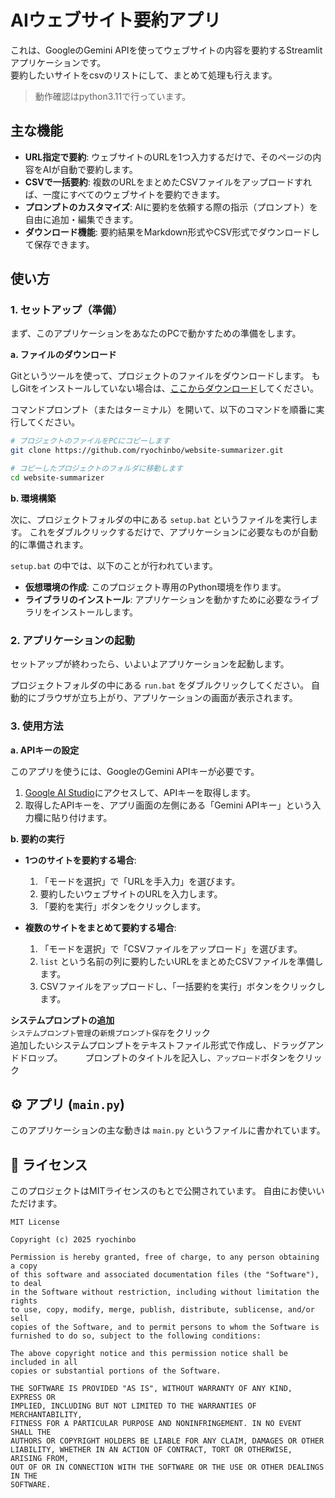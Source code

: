 # AIウェブサイト要約アプリ

これは、GoogleのGemini APIを使ってウェブサイトの内容を要約するStreamlitアプリケーションです。  
要約したいサイトをcsvのリストにして、まとめて処理も行えます。

> 動作確認はpython3.11で行っています。


## 主な機能

- **URL指定で要約**: ウェブサイトのURLを1つ入力するだけで、そのページの内容をAIが自動で要約します。
- **CSVで一括要約**: 複数のURLをまとめたCSVファイルをアップロードすれば、一度にすべてのウェブサイトを要約できます。
- **プロンプトのカスタマイズ**: AIに要約を依頼する際の指示（プロンプト）を自由に追加・編集できます。
- **ダウンロード機能**: 要約結果をMarkdown形式やCSV形式でダウンロードして保存できます。

## 使い方

### 1. セットアップ（準備）

まず、このアプリケーションをあなたのPCで動かすための準備をします。

**a. ファイルのダウンロード**

Gitというツールを使って、プロジェクトのファイルをダウンロードします。
もしGitをインストールしていない場合は、[ここからダウンロード](https://git-scm.com/downloads)してください。

コマンドプロンプト（またはターミナル）を開いて、以下のコマンドを順番に実行してください。

```bash
# プロジェクトのファイルをPCにコピーします
git clone https://github.com/ryochinbo/website-summarizer.git

# コピーしたプロジェクトのフォルダに移動します
cd website-summarizer
```

**b. 環境構築**

次に、プロジェクトフォルダの中にある `setup.bat` というファイルを実行します。
これをダブルクリックするだけで、アプリケーションに必要なものが自動的に準備されます。

`setup.bat` の中では、以下のことが行われています。

- **仮想環境の作成**: このプロジェクト専用のPython環境を作ります。
- **ライブラリのインストール**: アプリケーションを動かすために必要なライブラリをインストールします。

### 2. アプリケーションの起動

セットアップが終わったら、いよいよアプリケーションを起動します。

プロジェクトフォルダの中にある `run.bat` をダブルクリックしてください。
自動的にブラウザが立ち上がり、アプリケーションの画面が表示されます。


### 3. 使用方法

**a. APIキーの設定**

このアプリを使うには、GoogleのGemini APIキーが必要です。

1.  [Google AI Studio](https://aistudio.google.com/app/apikey)にアクセスして、APIキーを取得します。
2.  取得したAPIキーを、アプリ画面の左側にある「Gemini APIキー」という入力欄に貼り付けます。

**b. 要約の実行**

- **1つのサイトを要約する場合**:
  1.  「モードを選択」で「URLを手入力」を選びます。
  2.  要約したいウェブサイトのURLを入力します。
  3.  「要約を実行」ボタンをクリックします。

- **複数のサイトをまとめて要約する場合**:
  1.  「モードを選択」で「CSVファイルをアップロード」を選びます。
  2.  `list` という名前の列に要約したいURLをまとめたCSVファイルを準備します。
  3.  CSVファイルをアップロードし、「一括要約を実行」ボタンをクリックします。

**システムプロンプトの追加**  
`システムプロンプト管理`の`新規プロンプト保存`をクリック  
追加したいシステムプロンプトをテキストファイル形式で作成し、ドラッグアンドドロップ。  　　
プロンプトのタイトルを記入し、`アップロード`ボタンをクリック


## ⚙️ アプリ (`main.py`)

このアプリケーションの主な動きは `main.py` というファイルに書かれています。


## 📜 ライセンス

このプロジェクトはMITライセンスのもとで公開されています。
自由にお使いいただけます。

```
MIT License

Copyright (c) 2025 ryochinbo

Permission is hereby granted, free of charge, to any person obtaining a copy
of this software and associated documentation files (the "Software"), to deal
in the Software without restriction, including without limitation the rights
to use, copy, modify, merge, publish, distribute, sublicense, and/or sell
copies of the Software, and to permit persons to whom the Software is
furnished to do so, subject to the following conditions:

The above copyright notice and this permission notice shall be included in all
copies or substantial portions of the Software.

THE SOFTWARE IS PROVIDED "AS IS", WITHOUT WARRANTY OF ANY KIND, EXPRESS OR
IMPLIED, INCLUDING BUT NOT LIMITED TO THE WARRANTIES OF MERCHANTABILITY,
FITNESS FOR A PARTICULAR PURPOSE AND NONINFRINGEMENT. IN NO EVENT SHALL THE
AUTHORS OR COPYRIGHT HOLDERS BE LIABLE FOR ANY CLAIM, DAMAGES OR OTHER
LIABILITY, WHETHER IN AN ACTION OF CONTRACT, TORT OR OTHERWISE, ARISING FROM,
OUT OF OR IN CONNECTION WITH THE SOFTWARE OR THE USE OR OTHER DEALINGS IN THE
SOFTWARE.
```

